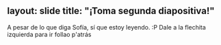 layout: slide
title: "¡Toma segunda diapositiva!"
---
A pesar de lo que diga Sofía, sí que estoy leyendo. :P
Dale a la flechita izquierda para ir follao p'atrás
